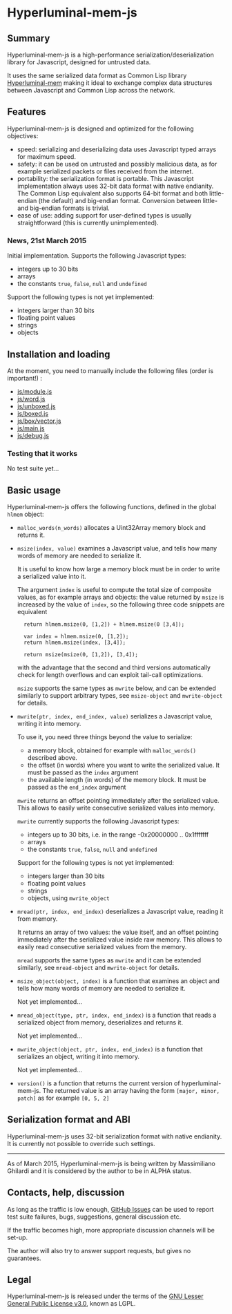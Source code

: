Hyperluminal-mem-js
===================

Summary
-------
Hyperluminal-mem-js is a high-performance serialization/deserialization library
for Javascript, designed for untrusted data.

It uses the same serialized data format as Common Lisp library
[Hyperluminal-mem](https://github.com/cosmos72/hyperluminal-mem)
making it ideal to exchange complex data structures between Javascript
and Common Lisp across the network.

Features
--------
Hyperluminal-mem-js is designed and optimized for the following objectives:
- speed: serializing and deserializing data uses Javascript typed arrays
  for maximum speed.
- safety: it can be used on untrusted and possibly malicious data,
  as for example serialized packets or files received from the internet.
- portability: the serialization format is portable.
  This Javascript implementation always uses 32-bit data format
  with native endianity.
  The Common Lisp equivalent also supports 64-bit format
  and both little-endian (the default) and big-endian format.
  Conversion between little- and big-endian formats is trivial.
- ease of use: adding support for user-defined types is usually
  straightforward (this is currently unimplemented).

### News, 21st March 2015

Initial implementation. Supports the following Javascript types:
* integers up to 30 bits
* arrays
* the constants `true`, `false`, `null` and `undefined`

Support the following types is not yet implemented:
* integers larger than 30 bits
* floating point values
* strings
* objects


Installation and loading
------------------------

At the moment, you need to manually include the following files (order is important!) :
* [js/module.js](src/js/module.js)
* [js/word.js](src/js/word.js)
* [js/unboxed.js](src/js/unboxed.js)
* [js/boxed.js](src/js/boxed.js)
* [js/box/vector.js](src/js/box/vector.js)
* [js/main.js](src/js/main.js)
* [js/debug.js](src/js/debug.js)
  

### Testing that it works

No test suite yet...

Basic usage
-----------

Hyperluminal-mem-js offers the following functions, defined in the
global `hlmem` object:

- `malloc_words(n_words)` allocates a Uint32Array memory block and returns it.

- `msize(index, value)` examines a Javascript value, and tells
   how many words of memory are needed to serialize it.

   It is useful to know how large a memory block must be
   in order to write a serialized value into it.

   The argument `index` is useful to compute the total size of composite values,
   as for example arrays and objects: the value returned by `msize`
   is increased by the value of `index`, so the following three code snippets are equivalent

        return hlmem.msize(0, [1,2]) + hlmem.msize(0 [3,4]);

        var index = hlmem.msize(0, [1,2]);
        return hlmem.msize(index, [3,4]);

        return msize(msize(0, [1,2]), [3,4]);

   with the advantage that the second and third versions automatically check
   for length overflows and can exploit tail-call optimizations.

   `msize` supports the same types as `mwrite` below, and can be extended similarly
   to support arbitrary types, see `msize-object` and `mwrite-object` for details.
   
- `mwrite(ptr, index, end_index, value)` serializes a Javascript value, writing it into memory.

   To use it, you need three things beyond the value to serialize:
   * a memory block, obtained for example with `malloc_words()` described above.
   * the offset (in words) where you want to write the serialized value.
     It must be passed as the `index` argument
   * the available length (in words) of the memory block.
     It must be passed as the `end_index` argument
   
   `mwrite` returns an offset pointing immediately after the serialized value.
   This allows to easily write consecutive serialized values into memory.
   
   `mwrite` currently supports the following Javascript types:
   * integers up to 30 bits, i.e. in the range -0x20000000 .. 0x1fffffff
   * arrays
   * the constants `true`, `false`, `null` and `undefined`
  
   Support for the following types is not yet implemented:
   * integers larger than 30 bits
   * floating point values
   * strings
   * objects, using `mwrite_object`

- `mread(ptr, index, end_index)` deserializes a Javascript value, reading it from memory.

   It returns an array of two values: the value itself, and an offset pointing
   immediately after the serialized value inside raw memory. This allows
   to easily read consecutive serialized values from the memory.

   `mread` supports the same types as `mwrite` and it can be extended similarly,
   see `mread-object` and `mwrite-object` for details.

- `msize_object(object, index)` is a function that examines an object
   and tells how many words of memory are needed to serialize it.

   Not yet implemented...

- `mread_object(type, ptr, index, end_index)` is a function that reads
   a serialized object from memory, deserializes and returns it.

   Not yet implemented...

- `mwrite_object(object, ptr, index, end_index)` is a function
   that serializes an object, writing it into memory.

   Not yet implemented...

- `version()` is a function that returns the current version of
  hyperluminal-mem-js. The returned value is an array having the form
  `[major, minor, patch]` as for example `[0, 5, 2]`


Serialization format and ABI
----------------------------
  
Hyperluminal-mem-js uses 32-bit serialization format with native endianity.
It is currently not possible to override such settings.

------
As of March 2015, Hyperluminal-mem-js is being written by Massimiliano Ghilardi
and it is considered by the author to be in ALPHA status.


Contacts, help, discussion
--------------------------
As long as the traffic is low enough, [GitHub Issues](https://github.com/cosmos72/hyperluminal-mem-js/issues)
can be used to report test suite failures, bugs, suggestions, general discussion etc.

If the traffic becomes high, more appropriate discussion channels will be set-up.

The author will also try to answer support requests, but gives no guarantees.


Legal
-----
Hyperluminal-mem-js is released under the terms of the
[GNU Lesser General Public License v3.0](https://www.gnu.org/licenses/lgpl-3.0.txt),
known as LGPL.
